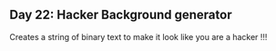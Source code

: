 ## Day 22: Hacker Background generator
Creates a string of binary text to make it look like you are a hacker !!!